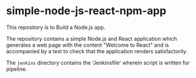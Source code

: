 # simple-node-js-react-npm-app

This repository is to Build a Node.js app.

The repository contains a simple Node.js and React application which generates
a web page with the content "Welcome to React" and is accompanied by a test to
check that the application renders satisfactorily.

The `jenkins` directory contains the 'Jenkinsfile' wherein script
is written for pipeline.
